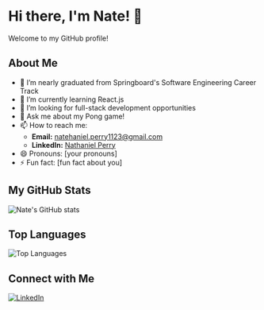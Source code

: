 # Hi there, I'm Nate! 👋

Welcome to my GitHub profile!

## About Me
- 🔭 I’m nearly graduated from Springboard's Software Engineering Career Track
- 🌱 I’m currently learning React.js
- 👯 I’m looking for full-stack development opportunities
- 💬 Ask me about my Pong game!
- 📫 How to reach me:
    - **Email:** [natehaniel.perry1123@gmail.com](mailto:natehaniel.perry1123@gmail.com)
    - **LinkedIn:** [Nathaniel Perry](https://www.linkedin.com/in/nathaniel-perry-646bb4326)
- 😄 Pronouns: [your pronouns]
- ⚡ Fun fact: [fun fact about you]

## My GitHub Stats
![Nate's GitHub stats](https://github-readme-stats.vercel.app/api?username=natep1123&show_icons=true&theme=radical)

## Top Languages
![Top Languages](https://github-readme-stats.vercel.app/api/top-langs/?username=natep1123&theme=radical&layout=compact)

## Connect with Me
[![LinkedIn](https://img.shields.io/badge/-LinkedIn-blue?style=flat&logo=LinkedIn&logoColor=white)](https://www.linkedin.com/in/nathaniel-perry-646bb4326)


